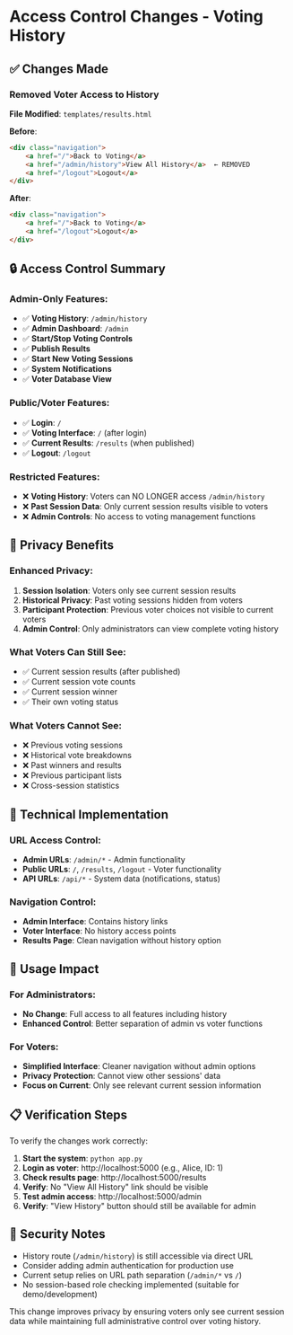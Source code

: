# Access Control Changes - Voting History

## ✅ Changes Made

### Removed Voter Access to History

**File Modified**: `templates/results.html`

**Before**:
```html
<div class="navigation">
    <a href="/">Back to Voting</a>
    <a href="/admin/history">View All History</a>  ← REMOVED
    <a href="/logout">Logout</a>
</div>
```

**After**:
```html
<div class="navigation">
    <a href="/">Back to Voting</a>
    <a href="/logout">Logout</a>
</div>
```

## 🔒 Access Control Summary

### Admin-Only Features:
- ✅ **Voting History**: `/admin/history`
- ✅ **Admin Dashboard**: `/admin`
- ✅ **Start/Stop Voting Controls**
- ✅ **Publish Results**
- ✅ **Start New Voting Sessions**
- ✅ **System Notifications**
- ✅ **Voter Database View**

### Public/Voter Features:
- ✅ **Login**: `/`
- ✅ **Voting Interface**: `/` (after login)
- ✅ **Current Results**: `/results` (when published)
- ✅ **Logout**: `/logout`

### Restricted Features:
- ❌ **Voting History**: Voters can NO LONGER access `/admin/history`
- ❌ **Past Session Data**: Only current session results visible to voters
- ❌ **Admin Controls**: No access to voting management functions

## 🎯 Privacy Benefits

### Enhanced Privacy:
1. **Session Isolation**: Voters only see current session results
2. **Historical Privacy**: Past voting sessions hidden from voters
3. **Participant Protection**: Previous voter choices not visible to current voters
4. **Admin Control**: Only administrators can view complete voting history

### What Voters Can Still See:
- ✅ Current session results (after published)
- ✅ Current session vote counts
- ✅ Current session winner
- ✅ Their own voting status

### What Voters Cannot See:
- ❌ Previous voting sessions
- ❌ Historical vote breakdowns
- ❌ Past winners and results
- ❌ Previous participant lists
- ❌ Cross-session statistics

## 🔧 Technical Implementation

### URL Access Control:
- **Admin URLs**: `/admin/*` - Admin functionality
- **Public URLs**: `/`, `/results`, `/logout` - Voter functionality
- **API URLs**: `/api/*` - System data (notifications, status)

### Navigation Control:
- **Admin Interface**: Contains history links
- **Voter Interface**: No history access points
- **Results Page**: Clean navigation without history option

## 🚀 Usage Impact

### For Administrators:
- **No Change**: Full access to all features including history
- **Enhanced Control**: Better separation of admin vs voter functions

### For Voters:
- **Simplified Interface**: Cleaner navigation without admin options
- **Privacy Protection**: Cannot view other sessions' data
- **Focus on Current**: Only see relevant current session information

## 📋 Verification Steps

To verify the changes work correctly:

1. **Start the system**: `python app.py`
2. **Login as voter**: http://localhost:5000 (e.g., Alice, ID: 1)
3. **Check results page**: http://localhost:5000/results
4. **Verify**: No "View All History" link should be visible
5. **Test admin access**: http://localhost:5000/admin
6. **Verify**: "View History" button should still be available for admin

## 🔐 Security Notes

- History route (`/admin/history`) is still accessible via direct URL
- Consider adding admin authentication for production use
- Current setup relies on URL path separation (`/admin/*` vs `/`)
- No session-based role checking implemented (suitable for demo/development)

This change improves privacy by ensuring voters only see current session data while maintaining full administrative control over voting history.
